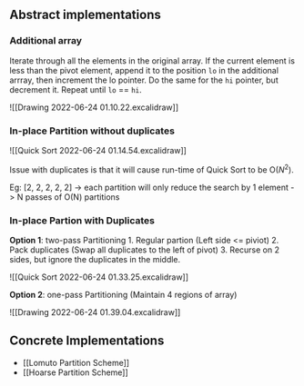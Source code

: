 ## Abstract implementations

### Additional array 

Iterate through all the elements in the original array. If the current element is less than the pivot element, append it to the position `lo` in the additional arrray, then increment the lo pointer. Do the same for the `hi` pointer, but decrement it. Repeat until `lo` == `hi`.

![[Drawing 2022-06-24 01.10.22.excalidraw]]

### In-place Partition without duplicates

![[Quick Sort 2022-06-24 01.14.54.excalidraw]]

Issue with duplicates is that it will cause run-time of Quick Sort to be O($N^2$).

Eg: [2, 2, 2, 2, 2] -> each partition will only reduce the search by 1 element -> N passes of O(N) partitions

### In-place Partion with Duplicates

**Option 1**: two-pass Partitioning
	1. Regular partion (Left side <= piviot)
	2. Pack duplicates (Swap all duplicates to the left of pivot)
	3. Recurse on 2 sides, but ignore the duplicates in the middle.

![[Quick Sort 2022-06-24 01.33.25.excalidraw]]

**Option 2**: one-pass Partitioning (Maintain 4 regions of array)

![[Drawing 2022-06-24 01.39.04.excalidraw]]

## Concrete Implementations

- [[Lomuto Partition Scheme]]
- [[Hoarse Partition Scheme]]